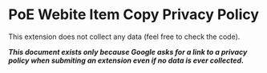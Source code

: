 # PoE Webite Item Copy Privacy Policy
This extension does not collect any data (feel free to check the code).

***This document exists only because Google asks for a link to a privacy policy when submiting an extension even if no data is ever collected.***